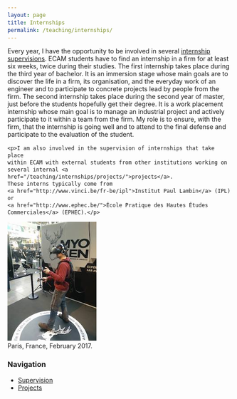 ```yaml
---
layout: page
title: Internships
permalink: /teaching/internships/
---
```


<div class="page-col-wrapper">
  <div class="page-col page-col-1">
    <p>Every year, I have the opportunity to be involved in several
    <a href="/teaching/internships/supervision/">internship supervisions</a>.
    ECAM students have to find an internship in a firm for at least six weeks,
    twice during their studies. The first internship takes place during the
    third year of bachelor. It is an immersion stage whose main goals are to
    discover the life in a firm, its organisation, and the everyday work of an
    engineer and to participate to concrete projects lead by people from the
    firm. The second internship takes place during the second year of master,
    just before the students hopefully get their degree. It is a work placement
    internship whose main goal is to manage an industrial project and actively
    participate to it within a team from the firm. My role is to ensure, with
    the firm, that the internship is going well and to attend to the final
    defense and participate to the evaluation of the student.</p>

    <p>I am also involved in the supervision of internships that take place
    within ECAM with external students from other institutions working on
    several internal <a href="/teaching/internships/projects/">projects</a>.
    These interns typically come from
    <a href="http://www.vinci.be/fr-be/ipl">Institut Paul Lambin</a> (IPL) or
    <a href="http://www.ephec.be/">École Pratique des Hautes Études
    Commerciales</a> (EPHEC).</p>
  </div>
  <div class="page-col page-col-2">
    <p><img src="/images/paris.jpg" alt="Paris, France,
    February 2017." width="200" height="267" /><br />
    Paris, France, February 2017.</p>
    <h3>Navigation</h3>
    <ul class="navigation">
      <li><a href="/teaching/internships/supervision/">Supervision</a></li>
      <li><a href="/teaching/internships/projects/">Projects</a></li>
    </ul>
  </div>
</div>
